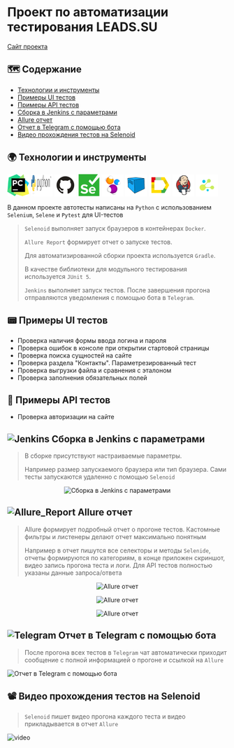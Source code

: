 # Проект по автоматизации тестирования LEADS.SU
<a target="_blank" href="https://leads.su/">Сайт проекта</a>

## :world_map: Содержание
- [Технологии и инструменты](#earth_africa-технологии-и-инструменты)
- [Примеры UI тестов](#pager-Примеры-UI-тестов)
- [Примеры API тестов](#scroll-Примеры-API-тестов)
- [Сборка в Jenkins с параметрами](#-Сборка-в-Jenkins-с-параметрами)
- [Allure отчет](#-Allure-отчет)
- [Отчет в Telegram с помощью бота](#-Отчет-в-Telegram-с-помощью-бота)
- [Видео прохождения тестов на Selenoid](#film_projector-Видео-прохождения-тестов-на-Selenoid)

## :earth_africa: Технологии и инструменты
<p>
<a href="https://www.jetbrains.com/pycharm/"><img src="icons/PyCharm_Icon.svg" width="50" height="50"  alt="Pycharm" title="IntelliJ IDEA"/></a>
<a href="https://www.python.org/"><img src="icons/python.svg" width="50" height="50"  alt="Python" title="Python"/></a>
<a href="https://github.com/"><img src="icons/Github.svg" width="50" height="50"  alt="Github" title="GitHub"/></a>
<a href="https://www.selenium.dev/"><img src="icons/selenium.svg" width="50" height="50"  alt="Selenium" title="Selenium"/></a>
<a href="https://selenide.org/"><img src="icons/Selenide.svg" width="50" height="50"  alt="Selenide" title="Selenide"/></a>
<a href="https://aerokube.com/selenoid/"><img src="icons/Selenoid.svg" width="50" height="50"  alt="Selenoid" title="Selenoid"/></a>
<a href="https://github.com/allure-framework/allure2"><img src="icons/Allure_Report.svg" width="50" height="50"  alt="Allure" title="Allure"/></a>
<a href="https://www.jenkins.io/"><img src="icons/Jenkins.svg" width="50" height="50"  alt="Jenkins" title="Jenkins"/></a>
<a href="https://github.com/yashaka/selene"><img src="icons/selene.png" width="50" height="50"  alt="Selene" title="Selene"/></a>
</p>

В данном проекте автотесты написаны на <code>Python</code> с использованием <code>Selenium</code>, <code>Selene</code> и <code>Pytest</code> для UI-тестов
>
> <code>Selenoid</code> выполняет запуск браузеров в контейнерах <code>Docker</code>.
>
> <code>Allure Report</code> формирует отчет о запуске тестов.
>
> Для автоматизированной сборки проекта используется <code>Gradle</code>.
>
> В качестве библиотеки для модульного тестирования используется <code>JUnit 5</code>.
>
> <code>Jenkins</code> выполняет запуск тестов.
> После завершения прогона отправляются уведомления с помощью бота в <code>Telegram</code>.


## :pager: Примеры UI тестов
- Проверка наличия формы ввода логина и пароля
- Проверка ошибок в консоле при открытии стартовой страницы
- Проверка поиска сущностей на сайте
- Проверка раздела "Контакты". Параметрезированный тест
- Проверка выгрузки файла и сравнения с эталоном
- Проверка заполнения обязательных полей

## :scroll: Примеры API тестов
- Проверка авторизации на сайте

## <img src="images/Jenkins.svg" width="25" height="25"  alt="Jenkins" title="Jenkins"/></a> Сборка в Jenkins с параметрами
>
> В сборке присутствуют настраиваемые параметры.
>
> Например размер запускаемого браузера или тип браузера. Сами тесты запускаются удаленно с помощью <code>Selenoid</code>
<p align="center">
<img title="Сборка в Jenkins с параметрами" src="images/Jenkins.png">
</p>

## <img src="images/Allure_Report.svg" width="25" height="25"  alt="Allure_Report" title="Allure_Report" title="Allure_Report"/></a> Allure отчет
>
> Allure формирует подробный отчет о прогоне тестов. Кастомные фильтры и листенеры делают отчет максимально понятным
>
> Например в отчет пишутся все селекторы и методы <code>Selenide</code>, отчеты формируются по категориям, в конце приложен скриншот, видео запись прогона теста и логи.
Для API тестов полностью указаны данные запроса/ответа
<p align="center">
<img title="Allure отчет" src="images/Allure1.png">
</p>
<p align="center">
<img title="Allure отчет" src="images/Allure.png">
</p>
<p align="center">
<img title="Allure отчет" src="images/Allure2.png">
</p>

## <img width="4%" title="Telegram" src="images/Telegram.svg"> Отчет в Telegram с помощью бота
>
> После прогона всех тестов в <code>Telegram</code> чат автоматически приходит сообщение с полной информацией о прогоне и ссылкой на <code>Allure</code>
>
<p>
<img title="Отчет в Telegram с помощью бота" src="images/Telegram.png">
</p>

## :film_projector: Видео прохождения тестов на Selenoid
>
> <code>Selenoid</code> пишет видео прогона каждого теста и видео прикладывается в отчет <code>Allure</code>
>
<p>
<img title="Selenoid Video" src="images/Selenoid.gif" alt="video">
</p>